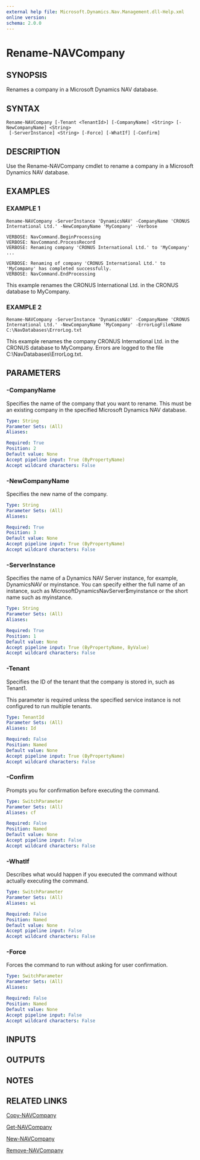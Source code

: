 ```yaml
---
external help file: Microsoft.Dynamics.Nav.Management.dll-Help.xml
online version:
schema: 2.0.0
---
```


# Rename-NAVCompany

## SYNOPSIS
Renames a company in a Microsoft Dynamics NAV database.

## SYNTAX

```
Rename-NAVCompany [-Tenant <TenantId>] [-CompanyName] <String> [-NewCompanyName] <String>
 [-ServerInstance] <String> [-Force] [-WhatIf] [-Confirm]
```

## DESCRIPTION
Use the Rename-NAVCompany cmdlet to rename a company in a Microsoft Dynamics NAV database.

## EXAMPLES

### EXAMPLE 1
```
Rename-NAVCompany -ServerInstance 'DynamicsNAV' -CompanyName 'CRONUS International Ltd.' -NewCompanyName 'MyCompany' -Verbose

VERBOSE: NavCommand.BeginProcessing
VERBOSE: NavCommand.ProcessRecord
VERBOSE: Renaming company 'CRONUS International Ltd.' to 'MyCompany' ...

VERBOSE: Renaming of company 'CRONUS International Ltd.' to 'MyCompany' has completed successfully.
VERBOSE: NavCommand.EndProcessing
```

This example renames the CRONUS International Ltd.
in the CRONUS database to MyCompany.

### EXAMPLE 2
```
Rename-NAVCompany -ServerInstance 'DynamicsNAV' -CompanyName 'CRONUS International Ltd.' -NewCompanyName 'MyCompany' -ErrorLogFileName C:\NavDatabases\ErrorLog.txt
```

This example renames the company CRONUS International Ltd.
in the CRONUS database to MyCompany.
Errors are logged to the file C:\NavDatabases\ErrorLog.txt.

## PARAMETERS

### -CompanyName
Specifies the name of the company that you want to rename. This must be an existing company in the specified Microsoft Dynamics NAV database.

```yaml
Type: String
Parameter Sets: (All)
Aliases:

Required: True
Position: 2
Default value: None
Accept pipeline input: True (ByPropertyName)
Accept wildcard characters: False
```

### -NewCompanyName
Specifies the new name of the company.

```yaml
Type: String
Parameter Sets: (All)
Aliases:

Required: True
Position: 3
Default value: None
Accept pipeline input: True (ByPropertyName)
Accept wildcard characters: False
```

### -ServerInstance
Specifies the name of a Dynamics NAV Server instance, for example, DynamicsNAV or myinstance. You can specify either the full name of an instance, such as MicrosoftDynamicsNavServer$myinstance or the short name such as myinstance.

```yaml
Type: String
Parameter Sets: (All)
Aliases:

Required: True
Position: 1
Default value: None
Accept pipeline input: True (ByPropertyName, ByValue)
Accept wildcard characters: False
```

### -Tenant
Specifies the ID of the tenant that the company is stored in, such as Tenant1.

This parameter is required unless the specified service instance is not configured to run multiple tenants.

```yaml
Type: TenantId
Parameter Sets: (All)
Aliases: Id

Required: False
Position: Named
Default value: None
Accept pipeline input: True (ByPropertyName)
Accept wildcard characters: False
```

### -Confirm
Prompts you for confirmation before executing the command.

```yaml
Type: SwitchParameter
Parameter Sets: (All)
Aliases: cf

Required: False
Position: Named
Default value: None
Accept pipeline input: False
Accept wildcard characters: False
```

### -WhatIf
Describes what would happen if you executed the command without actually executing the command.

```yaml
Type: SwitchParameter
Parameter Sets: (All)
Aliases: wi

Required: False
Position: Named
Default value: None
Accept pipeline input: False
Accept wildcard characters: False
```

### -Force
Forces the command to run without asking for user confirmation.

```yaml
Type: SwitchParameter
Parameter Sets: (All)
Aliases:

Required: False
Position: Named
Default value: None
Accept pipeline input: False
Accept wildcard characters: False
```

## INPUTS

## OUTPUTS

## NOTES
## RELATED LINKS

[Copy-NAVCompany](Copy-NAVCompany.md)  

[Get-NAVCompany](Get-NAVCompany.md)  

[New-NAVCompany](New-NAVCompany.md)

[Remove-NAVCompany](Remove-NAVCompany.md)  
